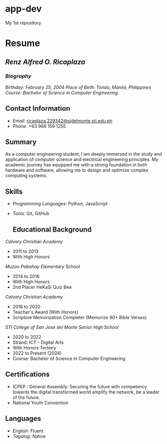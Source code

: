 # app-dev
My 1st repository

# **Resume**

## *Renz Alfred O. Ricaplaza*

### *Biography*

*Birthday: February 25, 2004*
*Place of Birth: Tondo, Manila, Philippines*
*Course: Bachelor of Science in Computer Engineering*

## Contact Information
- *Email:* ricaplaza.229342@sjdelmonte.sti.edu.ph
- *Phone:* +63 966 159 1255

## Summary
As a computer engineering student, I am deeply immersed in the study and application of computer science and electrical engineering principles. My academic journey has equipped me with a strong foundation in both hardware and software, allowing me to design and optimize complex computing systems.

## Skills
- *Programming Languages:* Python, JavaScript
- *Tools:* Git, GitHub

  ## Educational Background
*Calvary Christian Academy*
- 2011 to 2013
- With High Honors

*Muzon Pabahay Elementary School*
- 2014 to 2016
- With High Honors
- 2nd Placer HeKaSi Quiz Bee

*Calvary Christian Academy*
- 2016 to 2020
- Teacher's Award (With Honors)
- Scripture Memorization Completer (Memorize 90+ Bible Verses)

*STI College of San Jose del Monte*
*Senior High School*
- 2020 to 2022
- Strand: ICT - Digital Arts
- With Honors
*Tertiary*
- 2022 to Present (2024)
- Course: Bachelor of Science in Computer Engineering

## Certifications
- ICPEP : General Assembly: Securing the future with competency towards the digital transformed world amplify the network, be a leader of the future.
- National Youth Convention

## Languages
- *English:* Fluent
- *Tagalog:* Native
